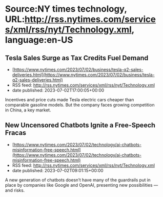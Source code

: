 # Source:NY times technology, URL:http://rss.nytimes.com/services/xml/rss/nyt/Technology.xml, language:en-US

## Tesla Sales Surge as Tax Credits Fuel Demand
 - [https://www.nytimes.com/2023/07/02/business/tesla-q2-sales-deliveries.html](https://www.nytimes.com/2023/07/02/business/tesla-q2-sales-deliveries.html)
 - RSS feed: http://rss.nytimes.com/services/xml/rss/nyt/Technology.xml
 - date published: 2023-07-02T17:00:05+00:00

Incentives and price cuts made Tesla electric cars cheaper than comparable gasoline models. But the company faces growing competition in China, a key market.

## New Uncensored Chatbots Ignite a Free-Speech Fracas
 - [https://www.nytimes.com/2023/07/02/technology/ai-chatbots-misinformation-free-speech.html](https://www.nytimes.com/2023/07/02/technology/ai-chatbots-misinformation-free-speech.html)
 - RSS feed: http://rss.nytimes.com/services/xml/rss/nyt/Technology.xml
 - date published: 2023-07-02T09:01:15+00:00

A new generation of chatbots doesn’t have many of the guardrails put in place by companies like Google and OpenAI, presenting new possibilities — and risks.

